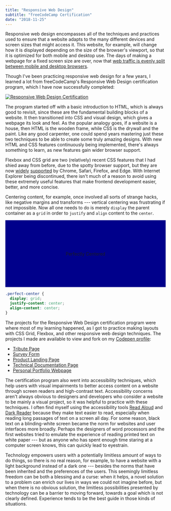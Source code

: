 ```yaml
---
title: "Responsive Web Design"
subtitle: "freeCodeCamp Certification"
date: "2018-11-25"
---
```


Responsive web design encompasses all of the techniques and practices used to ensure that
a website adapts to the many different devices and screen sizes that might access
it. This website, for example, will change how it is displayed depending
on the size of the browser's viewport, so that it is optimized for both mobile and desktop
use. The days of making a webpage for a fixed screen size are over, now that
[web traffic is evenly split between mobile and desktop browsers](http://gs.statcounter.com/platform-market-share/desktop-mobile-tablet/worldwide/#monthly-201710-201810).

Though I've been practicing responsive web design for a few years, I learned
a lot from freeCodeCamp's Responsive Web Design certification program, which I
have now successfully completed:

[![Responsive Web Design Certification](/fcc-responsive-web-design-cert.png)](https://www.freecodecamp.org/certification/tmshkr/responsive-web-design)

The program started off with a basic introduction to HTML, which is always good to
revisit, since these are the fundamental building blocks of a website. It then transitioned
into CSS and visual design, which gives a webpage its look and feel.
As the popular analogy goes, if a website is a house, then HTML is the
wooden frame, while CSS is the drywall and the paint. Like any good carpenter, one
could spend years mastering just these two techniques to be able to create some
truly amazing designs. With new HTML and CSS features continuously being implemented,
there's always something to learn, as new features gain wider browser support.

Flexbox and CSS grid are two (relatively) recent CSS features that I had shied away
from before, due to the spotty browser support, but they are now [widely](https://caniuse.com/#feat=flexbox) [supported](https://caniuse.com/#feat=css-grid)
by Chrome, Safari, Firefox, and Edge. With Internet Explorer being discontinued,
there isn't much of a reason to avoid using these extremely useful features that make frontend
development easier, better, and more concise.

Centering content, for example, once involved all sorts of strange hacks, like negative margins and transforms
--- vertical centering was frustrating if not impossible. Now all one needs to do is
merely `display` the parent container as a `grid` in order to `justify` and `align`
content to the `center`.

<style>
.perfect-center {
    display: grid;
    height: 15em;
    background: darkblue;
    justify-content: center;
    align-content: center;
}
</style>

<div class="perfect-center full-width-mobile">
Perfectly Centered
</div>

```css
.perfect-center {
  display: grid;
  justify-content: center;
  align-content: center;
}
```

The projects for the Responsive Web Design certification program were where most
of my learning happened, as I got to practice making layouts with CSS Grid, Flexbox,
and other responsive web design techniques. The projects I made are available to view and fork
on my [Codepen profile](https://codepen.io/tmshkr/):

- [Tribute Page](https://codepen.io/tmshkr/pen/vVXOvV)
- [Survey Form](https://codepen.io/tmshkr/pen/QZPXew)
- [Product Landing Page](https://codepen.io/tmshkr/pen/MPdymB)
- [Technical Documentation Page](https://codepen.io/tmshkr/pen/oaKzNW)
- [Personal Portfolio Webpage](https://codepen.io/tmshkr/pen/vQEmJj)

The certification program also went into accessibility techniques, which help users
with visual impairments to better access content on a website through screen readers and
high-contrast text. Accessibility concerns aren't always obvious to
designers and developers who consider a website to be mainly a visual project,
so it was helpful to practice with these techniques. I often find myself using the
accessibility tools [Read Aloud](https://addon.readaloud.app/) and [Dark Reader](https://darkreader.org/)
because they make text easier to read, especially when reading long passages
of text on a screen all day. For some reason, black text on a blinding-white screen
became the norm for websites and user interfaces more broadly. Perhaps the designers
of word processors and the first websites tried to emulate the experience of reading printed text on white paper
--- but as anyone who has spent enough time staring at a computer screen knows,
this can quickly lead to eyestrain.

Technology empowers users with a potentially limitless amount of ways to do things,
so there is no real reason, for example, to have a website with a light background
instead of a dark one --- besides the norms that have been inherited and the preferences
of the users. This seemingly limitless freedom can be both a blessing and a curse:
when it helps, a novel solution to a problem can enrich our lives in ways we could
not imagine before, but when there is no obvious solution, the limitless possibilities
presented by technology can be a barrier to moving forward, towards a goal which
is not clearly defined. Experience tends to be the best guide in those
kinds of situations.
